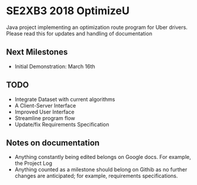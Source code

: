 # SE2XB3 2018 OptimizeU

Java project implementing an optimization route program for Uber drivers.
Please read this for updates and handling of documentation 

Next Milestones
---------------
* Initial Demonstration: March 16th

TODO
------------
* Integrate Dataset with current algorithms
* A Client-Server Interface 
* Improved User Interface
* Streamline program flow
* Update/fix Requirements Specification

Notes on documentation
----------------------
* Anything constantly being edited belongs on Google docs. For example, the Project Log
* Anything counted as a milestone should belong on Githib as no further changes are anticipated;
  for example, requirements specifications.